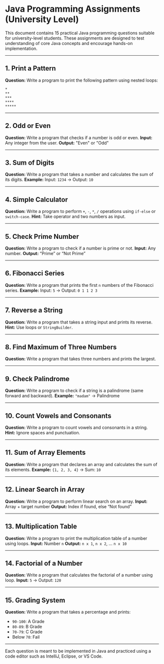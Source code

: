 # Java Programming Assignments (University Level)

This document contains 15 practical Java programming questions suitable for university-level students. These assignments are designed to test understanding of core Java concepts and encourage hands-on implementation.

---

## 1. Print a Pattern

**Question:** Write a program to print the following pattern using nested loops:

```
*
**
***
****
*****
```

---

## 2. Odd or Even

**Question:** Write a program that checks if a number is odd or even.
**Input:** Any integer from the user.
**Output:** "Even" or "Odd"

---

## 3. Sum of Digits

**Question:** Write a program that takes a number and calculates the sum of its digits.
**Example:** Input: `1234` → Output: `10`

---

## 4. Simple Calculator

**Question:** Write a program to perform `+`, `-`, `*`, `/` operations using `if-else` or `switch-case`.
**Hint:** Take operator and two numbers as input.

---

## 5. Check Prime Number

**Question:** Write a program to check if a number is prime or not.
**Input:** Any number.
**Output:** “Prime” or “Not Prime”

---

## 6. Fibonacci Series

**Question:** Write a program that prints the first `n` numbers of the Fibonacci series.
**Example:** Input: `5` → Output: `0 1 1 2 3`

---

## 7. Reverse a String

**Question:** Write a program that takes a string input and prints its reverse.
**Hint:** Use loops or `StringBuilder`.

---

## 8. Find Maximum of Three Numbers

**Question:** Write a program that takes three numbers and prints the largest.

---

## 9. Check Palindrome

**Question:** Write a program to check if a string is a palindrome (same forward and backward).
**Example:** `"madam"` → Palindrome

---

## 10. Count Vowels and Consonants

**Question:** Write a program to count vowels and consonants in a string.
**Hint:** Ignore spaces and punctuation.

---

## 11. Sum of Array Elements

**Question:** Write a program that declares an array and calculates the sum of its elements.
**Example:** `{1, 2, 3, 4}` → Sum: `10`

---

## 12. Linear Search in Array

**Question:** Write a program to perform linear search on an array.
**Input:** Array + target number
**Output:** Index if found, else “Not found”

---

## 13. Multiplication Table

**Question:** Write a program to print the multiplication table of a number using loops.
**Input:** Number `n`
**Output:** `n x 1`, `n x 2`, … `n x 10`

---

## 14. Factorial of a Number

**Question:** Write a program that calculates the factorial of a number using loop.
**Input:** `5` → Output: `120`

---

## 15. Grading System

**Question:** Write a program that takes a percentage and prints:

* `90-100`: A Grade
* `80-89`: B Grade
* `70-79`: C Grade
* Below `70`: Fail

---

Each question is meant to be implemented in Java and practiced using a code editor such as IntelliJ, Eclipse, or VS Code.

